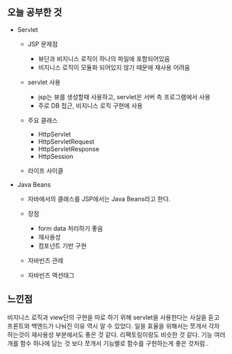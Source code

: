 ## 오늘 공부한 것

- Servlet
    - JSP 문제점
        - 뷰단과 비지니스 로직이 하나의 파일에 포함되어있음
        - 비지니스 로직이 모듈화 되어있지 않기 때문에 재사용 어려움

    - servlet 사용
        - jsp는 뷰를 생성할때 사용하고, servlet은 서버 측 프로그램에서 사용
        - 주로 DB 접근, 비지니스 로직 구현에 사용

    - 주요 클래스
        - HttpServlet
        - HttpServletRequest
        - HttpServletResponse
        - HttpSession

    - 라이프 사이클


- Java Beans
    - 자바에서의 클래스를 JSP에서는 Java Beans라고 한다. 
    - 장점
        - form data 처리하기 좋음
        - 재사용성
        - 컴포넌트 기반 구현
    
    - 자바빈즈 관례
    - 자바빈즈 액션태그



## 느낀점

비지니스 로직과 view단의 구현을 따로 하기 위해 servlet을 사용한다는 사실을 듣고 프론트와 백엔드가 나눠진 이유 역시 알 수 있었다.  일을 효율을 위해서는 쪼개서 각자 하는것이 재사용성 부분에서도 좋은 것 같다. 리팩토링이랑도 비슷한 것 같다. 기능 여러개를 함수 하나에 담는 것 보다 쪼개서 기능별로 함수를 구현하는게 좋은 것처럼.. 


